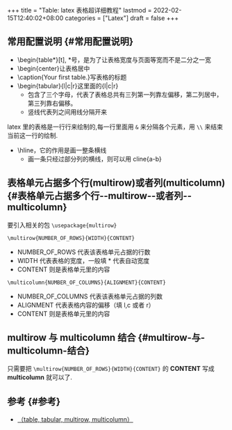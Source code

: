 +++
title = "Table: latex 表格超详细教程"
lastmod = 2022-02-15T12:40:02+08:00
categories = ["Latex"]
draft = false
+++

## 常用配置说明 {#常用配置说明}

-   \begin{table\*}[t], \*号，是为了让表格宽度与页面等宽而不是二分之一宽
-   \begin{center}让表格居中
-   \caption{Your first table.}写表格的标题
-   \begin{tabular}{l|c|r}这里面的{l|c|r}
    -   包含了三个字母，代表了表格总共有三列第一列靠左偏移，第二列居中，第三列靠右偏移。
    -   竖线代表列之间用线分隔开来

latex 里的表格是一行行来绘制的,每一行里面用 `&` 来分隔各个元素，用 `\\` 来结束当前这一行的绘制.

-   \hline，它的作用是画一整条横线
    -   画一条只经过部分列的横线，则可以用 cline{a-b}


## 表格单元占据多个行(multirow)或者列(multicolumn) {#表格单元占据多个行--multirow--或者列--multicolumn}

要引入相关的包 `\usepackage{multirow}`

`\multirow{NUMBER_OF_ROWS}{WIDTH}{CONTENT}`

-   NUMBER_OF_ROWS 代表该表格单元占据的行数
-   WIDTH 代表表格的宽度，一般填 \* 代表自动宽度
-   CONTENT 则是表格单元里的内容

`\multicolumn{NUMBER_OF_COLUMNS}{ALIGNMENT}{CONTENT}`

-   NUMBER_OF_COLUMNS 代表该表格单元占据的列数
-   ALIGNMENT 代表表格内容的偏移（填 l,c 或者 r）
-   CONTENT 则是表格单元里的内容


## multirow 与 multicolumn 结合 {#multirow-与-multicolumn-结合}

只需要把 `\multirow{NUMBER_OF_ROWS}{WIDTH}{CONTENT}` 的 **CONTENT** 写成 **multicolumn** 就可以了.


## 参考 {#参考}

-   [（table, tabular, multirow, multicolumn）](https://blog.csdn.net/weixin_41519463/article/details/103737464)